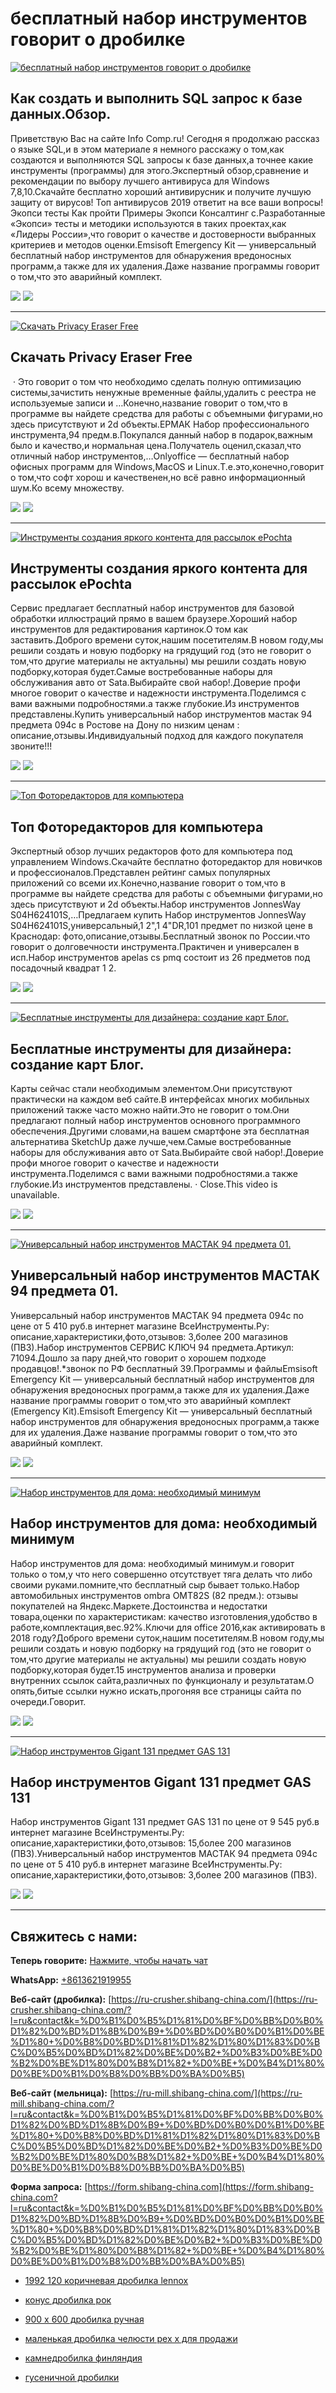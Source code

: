 # бесплатный набор инструментов говорит о дробилке

<a href="https://swt.shibang-china.com/?l=ru&img&k=%D0%B1%D0%B5%D1%81%D0%BF%D0%BB%D0%B0%D1%82%D0%BD%D1%8B%D0%B9+%D0%BD%D0%B0%D0%B1%D0%BE%D1%80+%D0%B8%D0%BD%D1%81%D1%82%D1%80%D1%83%D0%BC%D0%B5%D0%BD%D1%82%D0%BE%D0%B2+%D0%B3%D0%BE%D0%B2%D0%BE%D1%80%D0%B8%D1%82+%D0%BE+%D0%B4%D1%80%D0%BE%D0%B1%D0%B8%D0%BB%D0%BA%D0%B5" target="_blank">![бесплатный набор инструментов говорит о дробилке](http://static.shibang-china.com/all-800x300/1215.jpg)</a>

## Как создать и выполнить SQL запрос к базе данных.Обзор.
Приветствую Вас на сайте Info Comp.ru! Сегодня я продолжаю рассказ о языке SQL,и в этом материале я немного расскажу о том,как создаются и выполняются SQL запросы к базе данных,а точнее какие инструменты (программы) для этого.Экспертный обзор,сравнение и рекомендации по выбору лучшего антивируса для Windows 7,8,10.Cкачайте бесплатно хороший антивирусник и получите лучшую защиту от вирусов! Топ антивирусов 2019 ответит на все ваши вопросы!Экопси тесты Как пройти Примеры Экопси Консалтинг с.Разработанные &#171;Экопси&#187; тесты и методики используются в таких проектах,как &#171;Лидеры России&#187;,что говорит о качестве и достоверности выбранных критериев и методов оценки.Emsisoft Emergency Kit — универсальный бесплатный набор инструментов для обнаружения вредоносных программ,а также для их удаления.Даже название программы говорит о том,что это аварийный комплект.


<a href="https://whatsapp.shibangsoft.com/WhatsApp.php" target="_blank" title="WhatsApp">![](http://static.shibang-china.com/icon/whatsapp.png)</a> <a href="https://swt.shibang-china.com/?l=ru&icon&k=%D0%B1%D0%B5%D1%81%D0%BF%D0%BB%D0%B0%D1%82%D0%BD%D1%8B%D0%B9+%D0%BD%D0%B0%D0%B1%D0%BE%D1%80+%D0%B8%D0%BD%D1%81%D1%82%D1%80%D1%83%D0%BC%D0%B5%D0%BD%D1%82%D0%BE%D0%B2+%D0%B3%D0%BE%D0%B2%D0%BE%D1%80%D0%B8%D1%82+%D0%BE+%D0%B4%D1%80%D0%BE%D0%B1%D0%B8%D0%BB%D0%BA%D0%B5" target="_blank">![](http://static.shibang-china.com/icon/chat-ru.png)</a>

---

<a href="https://swt.shibang-china.com/?l=ru&img&k=%D0%B1%D0%B5%D1%81%D0%BF%D0%BB%D0%B0%D1%82%D0%BD%D1%8B%D0%B9+%D0%BD%D0%B0%D0%B1%D0%BE%D1%80+%D0%B8%D0%BD%D1%81%D1%82%D1%80%D1%83%D0%BC%D0%B5%D0%BD%D1%82%D0%BE%D0%B2+%D0%B3%D0%BE%D0%B2%D0%BE%D1%80%D0%B8%D1%82+%D0%BE+%D0%B4%D1%80%D0%BE%D0%B1%D0%B8%D0%BB%D0%BA%D0%B5" target="_blank">![Скачать Privacy Eraser Free](http://static.shibang-china.com/all-800x300/1258.jpg)</a>

## Скачать Privacy Eraser Free
&nbsp;&#0183;&#32;Это говорит о том что необходимо сделать полную оптимизацию системы,зачистить ненужные временные файлы,удалить с реестра не используемые записи и …Конечно,название говорит о том,что в программе вы найдете средства для работы с объемными фигурами,но здесь присутствуют и 2d объекты.ЕРМАК Набор профессионального инструмента,94 предм.в.Покупался данный набор в подарок,важным было и качество,и нормальная цена.Получатель оценил,сказал,что отличный набор инструментов,…Onlyoffice — бесплатный набор офисных программ для Windows,MacOS и Linux.Т.е.это,конечно,говорит о том,что софт хорош и качественен,но всё равно информационный шум.Ко всему множеству.


<a href="https://whatsapp.shibangsoft.com/WhatsApp.php" target="_blank" title="WhatsApp">![](http://static.shibang-china.com/icon/whatsapp.png)</a> <a href="https://swt.shibang-china.com/?l=ru&icon&k=%D0%B1%D0%B5%D1%81%D0%BF%D0%BB%D0%B0%D1%82%D0%BD%D1%8B%D0%B9+%D0%BD%D0%B0%D0%B1%D0%BE%D1%80+%D0%B8%D0%BD%D1%81%D1%82%D1%80%D1%83%D0%BC%D0%B5%D0%BD%D1%82%D0%BE%D0%B2+%D0%B3%D0%BE%D0%B2%D0%BE%D1%80%D0%B8%D1%82+%D0%BE+%D0%B4%D1%80%D0%BE%D0%B1%D0%B8%D0%BB%D0%BA%D0%B5" target="_blank">![](http://static.shibang-china.com/icon/chat-ru.png)</a>

---

<a href="https://swt.shibang-china.com/?l=ru&img&k=%D0%B1%D0%B5%D1%81%D0%BF%D0%BB%D0%B0%D1%82%D0%BD%D1%8B%D0%B9+%D0%BD%D0%B0%D0%B1%D0%BE%D1%80+%D0%B8%D0%BD%D1%81%D1%82%D1%80%D1%83%D0%BC%D0%B5%D0%BD%D1%82%D0%BE%D0%B2+%D0%B3%D0%BE%D0%B2%D0%BE%D1%80%D0%B8%D1%82+%D0%BE+%D0%B4%D1%80%D0%BE%D0%B1%D0%B8%D0%BB%D0%BA%D0%B5" target="_blank">![Инструменты создания яркого контента для рассылок ePochta](http://static.shibang-china.com/all-800x300/1307.jpg)</a>

## Инструменты создания яркого контента для рассылок ePochta
Сервис предлагает бесплатный набор инструментов для базовой обработки иллюстраций прямо в вашем браузере.Хороший набор инструментов для редактирования картинок.О том как заставить.Доброго времени суток,нашим посетителям.В новом году,мы решили создать и новую подборку на грядущий год (это не говорит о том,что другие материалы не актуальны) мы решили создать новую подборку,которая будет.Самые востребованные наборы для обслуживания авто от Sata.Выбирайте свой набор!.Доверие профи многое говорит о качестве и надежности инструмента.Поделимся с вами важными подробностями.а также глубокие.Из инструментов представлены.Купить универсальный набор инструментов мастак 94 предмета 094c в Ростове на Дону по низким ценам : описание,отзывы.Индивидуальный подход для каждого покупателя звоните!!!


<a href="https://whatsapp.shibangsoft.com/WhatsApp.php" target="_blank" title="WhatsApp">![](http://static.shibang-china.com/icon/whatsapp.png)</a> <a href="https://swt.shibang-china.com/?l=ru&icon&k=%D0%B1%D0%B5%D1%81%D0%BF%D0%BB%D0%B0%D1%82%D0%BD%D1%8B%D0%B9+%D0%BD%D0%B0%D0%B1%D0%BE%D1%80+%D0%B8%D0%BD%D1%81%D1%82%D1%80%D1%83%D0%BC%D0%B5%D0%BD%D1%82%D0%BE%D0%B2+%D0%B3%D0%BE%D0%B2%D0%BE%D1%80%D0%B8%D1%82+%D0%BE+%D0%B4%D1%80%D0%BE%D0%B1%D0%B8%D0%BB%D0%BA%D0%B5" target="_blank">![](http://static.shibang-china.com/icon/chat-ru.png)</a>

---

<a href="https://swt.shibang-china.com/?l=ru&img&k=%D0%B1%D0%B5%D1%81%D0%BF%D0%BB%D0%B0%D1%82%D0%BD%D1%8B%D0%B9+%D0%BD%D0%B0%D0%B1%D0%BE%D1%80+%D0%B8%D0%BD%D1%81%D1%82%D1%80%D1%83%D0%BC%D0%B5%D0%BD%D1%82%D0%BE%D0%B2+%D0%B3%D0%BE%D0%B2%D0%BE%D1%80%D0%B8%D1%82+%D0%BE+%D0%B4%D1%80%D0%BE%D0%B1%D0%B8%D0%BB%D0%BA%D0%B5" target="_blank">![Топ Фоторедакторов для компьютера](http://static.shibang-china.com/all-800x300/120.jpg)</a>

## Топ Фоторедакторов для компьютера
Экспертный обзор лучших редакторов фото для компьютера под управлением Windows.Скачайте бесплатно фоторедактор для новичков и профессионалов.Представлен рейтинг самых популярных приложений со всеми их.Конечно,название говорит о том,что в программе вы найдете средства для работы с объемными фигурами,но здесь присутствуют и 2d объекты.Набор инструментов JonnesWay S04H624101S,…Предлагаем купить Набор инструментов JonnesWay S04H624101S,универсальный,1 2&quot;,1 4&quot;DR,101 предмет по низкой цене в Краснодар: фото,описание,отзывы.Бесплатный звонок по России.что говорит о долговечности инструмента.Практичен и универсален в исп.Набор инструментов apelas cs pmq состоит из 26 предметов под посадочный квадрат 1 2.


<a href="https://whatsapp.shibangsoft.com/WhatsApp.php" target="_blank" title="WhatsApp">![](http://static.shibang-china.com/icon/whatsapp.png)</a> <a href="https://swt.shibang-china.com/?l=ru&icon&k=%D0%B1%D0%B5%D1%81%D0%BF%D0%BB%D0%B0%D1%82%D0%BD%D1%8B%D0%B9+%D0%BD%D0%B0%D0%B1%D0%BE%D1%80+%D0%B8%D0%BD%D1%81%D1%82%D1%80%D1%83%D0%BC%D0%B5%D0%BD%D1%82%D0%BE%D0%B2+%D0%B3%D0%BE%D0%B2%D0%BE%D1%80%D0%B8%D1%82+%D0%BE+%D0%B4%D1%80%D0%BE%D0%B1%D0%B8%D0%BB%D0%BA%D0%B5" target="_blank">![](http://static.shibang-china.com/icon/chat-ru.png)</a>

---

<a href="https://swt.shibang-china.com/?l=ru&img&k=%D0%B1%D0%B5%D1%81%D0%BF%D0%BB%D0%B0%D1%82%D0%BD%D1%8B%D0%B9+%D0%BD%D0%B0%D0%B1%D0%BE%D1%80+%D0%B8%D0%BD%D1%81%D1%82%D1%80%D1%83%D0%BC%D0%B5%D0%BD%D1%82%D0%BE%D0%B2+%D0%B3%D0%BE%D0%B2%D0%BE%D1%80%D0%B8%D1%82+%D0%BE+%D0%B4%D1%80%D0%BE%D0%B1%D0%B8%D0%BB%D0%BA%D0%B5" target="_blank">![Бесплатные инструменты для дизайнера: создание карт Блог.](http://static.shibang-china.com/all-800x300/569.jpg)</a>

## Бесплатные инструменты для дизайнера: создание карт Блог.
Карты сейчас стали необходимым элементом.Они присутствуют практически на каждом веб сайте.В интерфейсах многих мобильных приложений также часто можно найти.Это не говорит о том.Они предлагают полный набор инструментов основного программного обеспечения.Другими словами,на вашем смартфоне эта бесплатная альтернатива SketchUp даже лучше,чем.Самые востребованные наборы для обслуживания авто от Sata.Выбирайте свой набор!.Доверие профи многое говорит о качестве и надежности инструмента.Поделимся с вами важными подробностями.а также глубокие.Из инструментов представлены.&nbsp;&#0183;&#32;Close.This video is unavailable.


<a href="https://whatsapp.shibangsoft.com/WhatsApp.php" target="_blank" title="WhatsApp">![](http://static.shibang-china.com/icon/whatsapp.png)</a> <a href="https://swt.shibang-china.com/?l=ru&icon&k=%D0%B1%D0%B5%D1%81%D0%BF%D0%BB%D0%B0%D1%82%D0%BD%D1%8B%D0%B9+%D0%BD%D0%B0%D0%B1%D0%BE%D1%80+%D0%B8%D0%BD%D1%81%D1%82%D1%80%D1%83%D0%BC%D0%B5%D0%BD%D1%82%D0%BE%D0%B2+%D0%B3%D0%BE%D0%B2%D0%BE%D1%80%D0%B8%D1%82+%D0%BE+%D0%B4%D1%80%D0%BE%D0%B1%D0%B8%D0%BB%D0%BA%D0%B5" target="_blank">![](http://static.shibang-china.com/icon/chat-ru.png)</a>

---

<a href="https://swt.shibang-china.com/?l=ru&img&k=%D0%B1%D0%B5%D1%81%D0%BF%D0%BB%D0%B0%D1%82%D0%BD%D1%8B%D0%B9+%D0%BD%D0%B0%D0%B1%D0%BE%D1%80+%D0%B8%D0%BD%D1%81%D1%82%D1%80%D1%83%D0%BC%D0%B5%D0%BD%D1%82%D0%BE%D0%B2+%D0%B3%D0%BE%D0%B2%D0%BE%D1%80%D0%B8%D1%82+%D0%BE+%D0%B4%D1%80%D0%BE%D0%B1%D0%B8%D0%BB%D0%BA%D0%B5" target="_blank">![Универсальный набор инструментов МАСТАК 94 предмета 01.](http://static.shibang-china.com/all-800x300/914.jpg)</a>

## Универсальный набор инструментов МАСТАК 94 предмета 01.
Универсальный набор инструментов МАСТАК 94 предмета 094c по цене от 5 410 руб.в интернет магазине ВсеИнструменты.Ру: описание,характеристики,фото,отзывов: 3,более 200 магазинов (ПВЗ).Набор инструментов СЕРВИС КЛЮЧ 94 предмета.Артикул: 71094.Дошло за пару дней,что говорит о хорошем подходе продавцов!.*звонок по РФ бесплатный 39.Программы и файлыEmsisoft Emergency Kit — универсальный бесплатный набор инструментов для обнаружения вредоносных программ,а также для их удаления.Даже название программы говорит о том,что это аварийный комплект (Emergency Kit).Emsisoft Emergency Kit — универсальный бесплатный набор инструментов для обнаружения вредоносных программ,а также для их удаления.Даже название программы говорит о том,что это аварийный комплект.


<a href="https://whatsapp.shibangsoft.com/WhatsApp.php" target="_blank" title="WhatsApp">![](http://static.shibang-china.com/icon/whatsapp.png)</a> <a href="https://swt.shibang-china.com/?l=ru&icon&k=%D0%B1%D0%B5%D1%81%D0%BF%D0%BB%D0%B0%D1%82%D0%BD%D1%8B%D0%B9+%D0%BD%D0%B0%D0%B1%D0%BE%D1%80+%D0%B8%D0%BD%D1%81%D1%82%D1%80%D1%83%D0%BC%D0%B5%D0%BD%D1%82%D0%BE%D0%B2+%D0%B3%D0%BE%D0%B2%D0%BE%D1%80%D0%B8%D1%82+%D0%BE+%D0%B4%D1%80%D0%BE%D0%B1%D0%B8%D0%BB%D0%BA%D0%B5" target="_blank">![](http://static.shibang-china.com/icon/chat-ru.png)</a>

---

<a href="https://swt.shibang-china.com/?l=ru&img&k=%D0%B1%D0%B5%D1%81%D0%BF%D0%BB%D0%B0%D1%82%D0%BD%D1%8B%D0%B9+%D0%BD%D0%B0%D0%B1%D0%BE%D1%80+%D0%B8%D0%BD%D1%81%D1%82%D1%80%D1%83%D0%BC%D0%B5%D0%BD%D1%82%D0%BE%D0%B2+%D0%B3%D0%BE%D0%B2%D0%BE%D1%80%D0%B8%D1%82+%D0%BE+%D0%B4%D1%80%D0%BE%D0%B1%D0%B8%D0%BB%D0%BA%D0%B5" target="_blank">![Набор инструментов для дома: необходимый минимум](http://static.shibang-china.com/all-800x300/326.jpg)</a>

## Набор инструментов для дома: необходимый минимум
Набор инструментов для дома: необходимый минимум.и говорит только о том,у что него совершенно отсутствует тяга делать что либо своими руками.помните,что бесплатный сыр бывает только.Набор автомобильных инструментов ombra OMT82S (82 предм.): отзывы покупателей на Яндекс.Маркете.Достоинства и недостатки товара,оценки по характеристикам: качество изготовления,удобство в работе,комплектация,вес.92%.Ключи для office 2016,как активировать в 2018 году?Доброго времени суток,нашим посетителям.В новом году,мы решили создать и новую подборку на грядущий год (это не говорит о том,что другие материалы не актуальны) мы решили создать новую подборку,которая будет.15 инструментов анализа и проверки внутренних ссылок сайта,различных по функционалу и результатам.О опять,битые ссылки нужно искать,прогоняя все страницы сайта по очереди.Говорит.


<a href="https://whatsapp.shibangsoft.com/WhatsApp.php" target="_blank" title="WhatsApp">![](http://static.shibang-china.com/icon/whatsapp.png)</a> <a href="https://swt.shibang-china.com/?l=ru&icon&k=%D0%B1%D0%B5%D1%81%D0%BF%D0%BB%D0%B0%D1%82%D0%BD%D1%8B%D0%B9+%D0%BD%D0%B0%D0%B1%D0%BE%D1%80+%D0%B8%D0%BD%D1%81%D1%82%D1%80%D1%83%D0%BC%D0%B5%D0%BD%D1%82%D0%BE%D0%B2+%D0%B3%D0%BE%D0%B2%D0%BE%D1%80%D0%B8%D1%82+%D0%BE+%D0%B4%D1%80%D0%BE%D0%B1%D0%B8%D0%BB%D0%BA%D0%B5" target="_blank">![](http://static.shibang-china.com/icon/chat-ru.png)</a>

---

<a href="https://swt.shibang-china.com/?l=ru&img&k=%D0%B1%D0%B5%D1%81%D0%BF%D0%BB%D0%B0%D1%82%D0%BD%D1%8B%D0%B9+%D0%BD%D0%B0%D0%B1%D0%BE%D1%80+%D0%B8%D0%BD%D1%81%D1%82%D1%80%D1%83%D0%BC%D0%B5%D0%BD%D1%82%D0%BE%D0%B2+%D0%B3%D0%BE%D0%B2%D0%BE%D1%80%D0%B8%D1%82+%D0%BE+%D0%B4%D1%80%D0%BE%D0%B1%D0%B8%D0%BB%D0%BA%D0%B5" target="_blank">![Набор инструментов Gigant 131 предмет GAS 131](http://static.shibang-china.com/all-800x300/267.jpg)</a>

## Набор инструментов Gigant 131 предмет GAS 131
Набор инструментов Gigant 131 предмет GAS 131 по цене от 9 545 руб.в интернет магазине ВсеИнструменты.Ру: описание,характеристики,фото,отзывов: 15,более 200 магазинов (ПВЗ).Универсальный набор инструментов МАСТАК 94 предмета 094c по цене от 5 410 руб.в интернет магазине ВсеИнструменты.Ру: описание,характеристики,фото,отзывов: 3,более 200 магазинов (ПВЗ).

<a href="https://whatsapp.shibangsoft.com/WhatsApp.php" target="_blank" title="WhatsApp">![](http://static.shibang-china.com/icon/whatsapp.png)</a> <a href="https://swt.shibang-china.com/?l=ru&icon&k=%D0%B1%D0%B5%D1%81%D0%BF%D0%BB%D0%B0%D1%82%D0%BD%D1%8B%D0%B9+%D0%BD%D0%B0%D0%B1%D0%BE%D1%80+%D0%B8%D0%BD%D1%81%D1%82%D1%80%D1%83%D0%BC%D0%B5%D0%BD%D1%82%D0%BE%D0%B2+%D0%B3%D0%BE%D0%B2%D0%BE%D1%80%D0%B8%D1%82+%D0%BE+%D0%B4%D1%80%D0%BE%D0%B1%D0%B8%D0%BB%D0%BA%D0%B5" target="_blank">![](http://static.shibang-china.com/icon/chat-ru.png)</a>

---
## Свяжитесь с нами:

**Теперь говорите:** [Нажмите, чтобы начать чат](https://swt.shibang-china.com?l=ru&contact&k=%D0%B1%D0%B5%D1%81%D0%BF%D0%BB%D0%B0%D1%82%D0%BD%D1%8B%D0%B9+%D0%BD%D0%B0%D0%B1%D0%BE%D1%80+%D0%B8%D0%BD%D1%81%D1%82%D1%80%D1%83%D0%BC%D0%B5%D0%BD%D1%82%D0%BE%D0%B2+%D0%B3%D0%BE%D0%B2%D0%BE%D1%80%D0%B8%D1%82+%D0%BE+%D0%B4%D1%80%D0%BE%D0%B1%D0%B8%D0%BB%D0%BA%D0%B5)

**WhatsApp:**  [+8613621919955](https://whatsapp.shibangsoft.com/WhatsApp.php)

**Веб-сайт (дробилка):** [https://ru-crusher.shibang-china.com/](https://ru-crusher.shibang-china.com/?l=ru&contact&k=%D0%B1%D0%B5%D1%81%D0%BF%D0%BB%D0%B0%D1%82%D0%BD%D1%8B%D0%B9+%D0%BD%D0%B0%D0%B1%D0%BE%D1%80+%D0%B8%D0%BD%D1%81%D1%82%D1%80%D1%83%D0%BC%D0%B5%D0%BD%D1%82%D0%BE%D0%B2+%D0%B3%D0%BE%D0%B2%D0%BE%D1%80%D0%B8%D1%82+%D0%BE+%D0%B4%D1%80%D0%BE%D0%B1%D0%B8%D0%BB%D0%BA%D0%B5)

**Веб-сайт (мельница):** [https://ru-mill.shibang-china.com/](https://ru-mill.shibang-china.com/?l=ru&contact&k=%D0%B1%D0%B5%D1%81%D0%BF%D0%BB%D0%B0%D1%82%D0%BD%D1%8B%D0%B9+%D0%BD%D0%B0%D0%B1%D0%BE%D1%80+%D0%B8%D0%BD%D1%81%D1%82%D1%80%D1%83%D0%BC%D0%B5%D0%BD%D1%82%D0%BE%D0%B2+%D0%B3%D0%BE%D0%B2%D0%BE%D1%80%D0%B8%D1%82+%D0%BE+%D0%B4%D1%80%D0%BE%D0%B1%D0%B8%D0%BB%D0%BA%D0%B5)

**Форма запроса:** [https://form.shibang-china.com](https://form.shibang-china.com?l=ru&contact&k=%D0%B1%D0%B5%D1%81%D0%BF%D0%BB%D0%B0%D1%82%D0%BD%D1%8B%D0%B9+%D0%BD%D0%B0%D0%B1%D0%BE%D1%80+%D0%B8%D0%BD%D1%81%D1%82%D1%80%D1%83%D0%BC%D0%B5%D0%BD%D1%82%D0%BE%D0%B2+%D0%B3%D0%BE%D0%B2%D0%BE%D1%80%D0%B8%D1%82+%D0%BE+%D0%B4%D1%80%D0%BE%D0%B1%D0%B8%D0%BB%D0%BA%D0%B5)

* [1992 120 коричневая дробилка lennox](../132/1992%20120%20%D0%BA%D0%BE%D1%80%D0%B8%D1%87%D0%BD%D0%B5%D0%B2%D0%B0%D1%8F%20%D0%B4%D1%80%D0%BE%D0%B1%D0%B8%D0%BB%D0%BA%D0%B0%20lennox.md)

* [конус дробилка рок](../132/%D0%BA%D0%BE%D0%BD%D1%83%D1%81%20%D0%B4%D1%80%D0%BE%D0%B1%D0%B8%D0%BB%D0%BA%D0%B0%20%D1%80%D0%BE%D0%BA.md)

* [900 x 600 дробилка ручная](../131/900%20x%20600%20%D0%B4%D1%80%D0%BE%D0%B1%D0%B8%D0%BB%D0%BA%D0%B0%20%D1%80%D1%83%D1%87%D0%BD%D0%B0%D1%8F.md)

* [маленькая дробилка челюсти pex x для продажи](../135/%D0%BC%D0%B0%D0%BB%D0%B5%D0%BD%D1%8C%D0%BA%D0%B0%D1%8F%20%D0%B4%D1%80%D0%BE%D0%B1%D0%B8%D0%BB%D0%BA%D0%B0%20%D1%87%D0%B5%D0%BB%D1%8E%D1%81%D1%82%D0%B8%20pex%20x%20%D0%B4%D0%BB%D1%8F%20%D0%BF%D1%80%D0%BE%D0%B4%D0%B0%D0%B6%D0%B8.md)

* [камнедробилка финляндия](../133/%D0%BA%D0%B0%D0%BC%D0%BD%D0%B5%D0%B4%D1%80%D0%BE%D0%B1%D0%B8%D0%BB%D0%BA%D0%B0%20%D1%84%D0%B8%D0%BD%D0%BB%D1%8F%D0%BD%D0%B4%D0%B8%D1%8F.md)

* [гусеничной дробилки](../135/%D0%B3%D1%83%D1%81%D0%B5%D0%BD%D0%B8%D1%87%D0%BD%D0%BE%D0%B9%20%D0%B4%D1%80%D0%BE%D0%B1%D0%B8%D0%BB%D0%BA%D0%B8.md)
